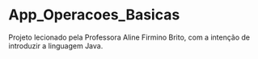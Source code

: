 # App_Operacoes_Basicas
Projeto lecionado pela Professora Aline Firmino Brito, com  a intenção de introduzir a linguagem Java.
